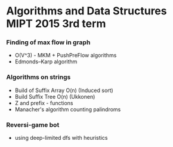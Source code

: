 # Algorithms and Data Structures MIPT 2015 3rd term

### Finding of max flow in graph 
- O(V^3) - MKM + PushPreFlow algorithms
- Edmonds–Karp algorithm

### Algorithms on strings 
- Build of Suffix Array O(n) (Induced sort)
- Build Suffix Tree O(n) (Ukkonen)
- Z and prefix - functions
- Manacher's algorithm counting palindroms

### Reversi-game bot
- using deep-limited dfs with heuristics
